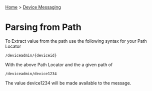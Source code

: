 ﻿[Home](../../Index.md) > [Device Messaging](Index.md)

# Parsing from Path

To Extract value from the path use the following syntax for your Path Locator

`/deviceadmin/{deviceid}`

With the above Path Locator and the a given path of

`/deviceadmin/device1234`

The value device1234 will be made available to the message.